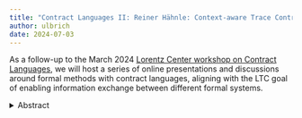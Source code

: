 ```yaml
---
title: "Contract Languages II: Reiner Hähnle: Context-aware Trace Contracts – 10 July 2024"
author: ulbrich
date: 2024-07-03
---
```


As a follow-up to the March 2024 [Lorentz Center workshop on Contract
Languages](https://www.lorentzcenter.nl/contract-languages.html), we
will host a series of online presentations and discussions around
formal methods with contract languages, aligning with the LTC goal of
enabling information exchange between different formal systems.

<details>
  <summary>Abstract</summary>
  
**Title:**<br>
Context-aware Trace Contracts<br>
Joint work with Eduard Kamburjan (U Oslo), Marco Scaletta (TU Darmstadt)

**Abstract:**<br>
The behavior of concurrent, asynchronous procedures depends in general on 
the call context, because of the global protocols that govern scheduling. 
This context cannot be specified with the state-based Hoare-style 
contracts common in deductive verification. Recent work generalized 
state-based to trace contracts, which permit to specify internal behavior 
of a procedure, such as calls or state changes, but not its call context. 
In this talk we discuss a program logic of context-aware trace contracts 
for specifying global behavior of asynchronous programs. We also provide a 
sound proof system. To observe the program state not merely at the end 
points of a procedure, we introduce the novel concept of an observation 
binder.

</details>
